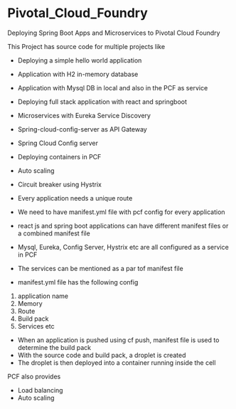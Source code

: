 # Pivotal_Cloud_Foundry
Deploying Spring Boot Apps and Microservices to Pivotal Cloud Foundry


This Project has source code for multiple projects like

- Deploying a simple hello world application
- Application with H2 in-memory database
- Application with Mysql DB in local and also in the PCF as service
- Deploying full stack application with react and springboot
- Microservices with Eureka Service Discovery 
- Spring-cloud-config-server as API Gateway
- Spring Cloud Config server
- Deploying containers in PCF
- Auto scaling
- Circuit breaker using Hystrix

- Every application needs a unique route
- We need to have manifest.yml file with pcf config for every application
- react js and spring boot applications can have different manifest files or a combined manifest file
- Mysql, Eureka, Config Server, Hystrix etc are all configured as a service in PCF
- The services can be mentioned as a par tof manifest file

- manifest.yml file has the following config

1. application name
2. Memory
3. Route
4. Build pack
5. Services 
etc

- When an application is pushed using cf push, manifest file is used to determine the build pack
- With the source code and build pack, a droplet is created
- The droplet is then deployed into a container running inside the cell

PCF also provides

- Load balancing
- Auto scaling
